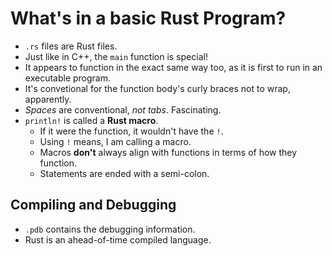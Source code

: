 # What's in a basic Rust Program?

- `.rs` files are Rust files.
- Just like in C++, the `main` function is special!
- It appears to function in the exact same way too, as it is first to run in an executable program.
- It's convetional for the function body's curly braces not to wrap, apparently.
- *Spaces* are conventional, *not tabs*. Fascinating.
- `println!` is called a **Rust macro**.
  - If it were the function, it wouldn't have the `!`.
  - Using `!` means, I am calling a macro.
  - Macros **don't** always align with functions in terms of how they function.
  - Statements are ended with a semi-colon.

## Compiling and Debugging

- `.pdb` contains the debugging information.
- Rust is an ahead-of-time compiled language.
